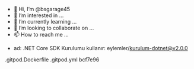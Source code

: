 - 👋 Hi, I’m @bsgarage45
- 👀 I’m interested in ...
- 🌱 I’m currently learning ...
- 💞️ I’m looking to collaborate on ...
- 📫 How to reach me ...

<!---
bsgarage45/bsgarage45 is a ✨ special ✨ repository because its `README.md` (this file) appears on your GitHub profile.
You can click the Preview link to take a look at your changes.
--->
- ad: .NET Core SDK Kurulumu
  kullanır: eylemler/kurulum-dotnet@v2.0.0

.gitpod.Dockerfile
.gitpod.yml
bcf7e96
